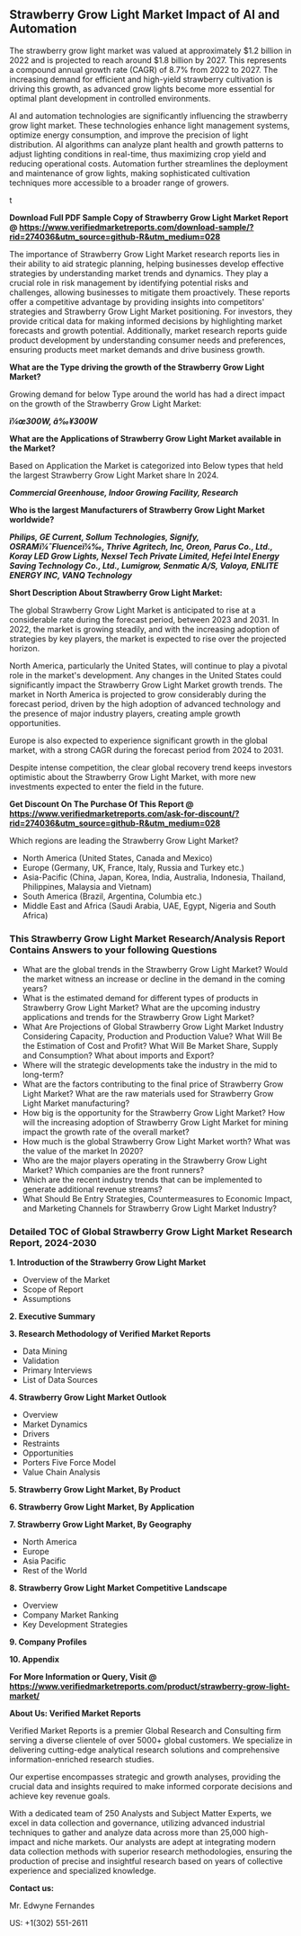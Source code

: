 <h2>Strawberry Grow Light Market Impact of AI and Automation</h2><p>The strawberry grow light market was valued at approximately $1.2 billion in 2022 and is projected to reach around $1.8 billion by 2027. This represents a compound annual growth rate (CAGR) of 8.7% from 2022 to 2027. The increasing demand for efficient and high-yield strawberry cultivation is driving this growth, as advanced grow lights become more essential for optimal plant development in controlled environments.</p><p>AI and automation technologies are significantly influencing the strawberry grow light market. These technologies enhance light management systems, optimize energy consumption, and improve the precision of light distribution. AI algorithms can analyze plant health and growth patterns to adjust lighting conditions in real-time, thus maximizing crop yield and reducing operational costs. Automation further streamlines the deployment and maintenance of grow lights, making sophisticated cultivation techniques more accessible to a broader range of growers.</p>t</p><p id="" class=""><strong>Download Full PDF Sample Copy of Strawberry Grow Light Market Report @ <a href="https://www.verifiedmarketreports.com/download-sample/?rid=274036&utm_source=github-R&utm_medium=028" target="_blank">https://www.verifiedmarketreports.com/download-sample/?rid=274036&utm_source=github-R&utm_medium=028</a></strong></p><p>The importance of&nbsp;Strawberry Grow Light Market research reports lies in their ability to aid strategic planning, helping businesses develop effective strategies by understanding market trends and dynamics. They play a crucial role in risk management by identifying potential risks and challenges, allowing businesses to mitigate them proactively. These reports offer a competitive advantage by providing insights into competitors' strategies and Strawberry Grow Light Market positioning. For investors, they provide critical data for making informed decisions by highlighting market forecasts and growth potential. Additionally, market research reports guide product development by understanding consumer needs and preferences, ensuring products meet market demands and drive business growth.</p><p><strong>What are the&nbsp;Type driving the growth of the Strawberry Grow Light Market?</strong></p><p id="" class="">Growing demand for below Type around the world has had a direct impact on the growth of the Strawberry Grow Light Market:</p><em><strong>ï¼œ300W, â‰¥300W</strong></em></p><strong>What are the&nbsp;Applications&nbsp;of Strawberry Grow Light Market available in the Market?</strong></p><p id="" class="">Based on Application the Market is categorized into Below types that held the largest Strawberry Grow Light Market share In 2024.</p><em><strong>Commercial Greenhouse, Indoor Growing Facility, Research</strong></em></p><strong>Who is the largest Manufacturers of Strawberry Grow Light Market worldwide?</strong></p><p><em><strong>Philips, GE Current, Sollum Technologies, Signify, OSRAMï¼ˆFluenceï¼‰, Thrive Agritech, Inc, Oreon, Parus Co., Ltd., Koray LED Grow Lights, Nexsel Tech Private Limited, Hefei Intel Energy Saving Technology Co., Ltd., Lumigrow, Senmatic A/S, Valoya, ENLITE ENERGY INC, VANQ Technology</strong></em></p><p id="" class=""><strong>Short Description About Strawberry Grow Light Market:</strong></p><p>The global Strawberry Grow Light Market is anticipated to rise at a considerable rate during the forecast period, between 2023 and 2031. In 2022, the market is growing steadily, and with the increasing adoption of strategies by key players, the market is expected to rise over the projected horizon.</p><p>North America, particularly the United States, will continue to play a pivotal role in the market's development. Any changes in the United States could significantly impact the Strawberry Grow Light Market growth trends. The market in North America is projected to grow considerably during the forecast period, driven by the high adoption of advanced technology and the presence of major industry players, creating ample growth opportunities.</p><p>Europe is also expected to experience significant growth in the global market, with a strong CAGR during the forecast period from 2024 to 2031.</p><p>Despite intense competition, the clear global recovery trend keeps investors optimistic about the Strawberry Grow Light Market, with more new investments expected to enter the field in the future.</p><p id="" class=""><strong>Get Discount On The Purchase Of This Report @ <a href="https://www.verifiedmarketreports.com/ask-for-discount/?rid=274036&utm_source=github-R&utm_medium=028" target="_blank">https://www.verifiedmarketreports.com/ask-for-discount/?rid=274036&utm_source=github-R&utm_medium=028</a></strong></p>Which regions are leading the Strawberry Grow Light Market?</p><ul><li>North America (United States, Canada and Mexico)</li><li>Europe (Germany, UK, France, Italy, Russia and Turkey etc.)</li><li>Asia-Pacific (China, Japan, Korea, India, Australia, Indonesia, Thailand, Philippines, Malaysia and Vietnam)</li><li>South America (Brazil, Argentina, Columbia etc.)</li><li>Middle East and Africa (Saudi Arabia, UAE, Egypt, Nigeria and South Africa)</li></ul><h3 id="" class="">This Strawberry Grow Light Market Research/Analysis Report Contains Answers to your following Questions</h3><ul><li>What are the global trends in the Strawberry Grow Light Market? Would the market witness an increase or decline in the demand in the coming years?</li><li>What is the estimated demand for different types of products in Strawberry Grow Light Market? What are the upcoming industry applications and trends for the Strawberry Grow Light Market?</li><li>What Are Projections of Global Strawberry Grow Light Market Industry Considering Capacity, Production and Production Value? What Will Be the Estimation of Cost and Profit? What Will Be Market Share, Supply and Consumption? What about imports and Export?</li><li>Where will the strategic developments take the industry in the mid to long-term?</li><li>What are the factors contributing to the final price of Strawberry Grow Light Market? What are the raw materials used for Strawberry Grow Light Market manufacturing?</li><li>How big is the opportunity for the Strawberry Grow Light Market? How will the increasing adoption of Strawberry Grow Light Market for mining impact the growth rate of the overall market?</li><li>How much is the global Strawberry Grow Light Market worth? What was the value of the market In 2020?</li><li>Who are the major players operating in the Strawberry Grow Light Market? Which companies are the front runners?</li><li>Which are the recent industry trends that can be implemented to generate additional revenue streams?</li><li>What Should Be Entry Strategies, Countermeasures to Economic Impact, and Marketing Channels for Strawberry Grow Light Market Industry?</li></ul><h3 id="" class="">Detailed TOC of Global Strawberry Grow Light Market Research Report, 2024-2030</h3><p id="" class=""><strong>1. Introduction of the Strawberry Grow Light Market</strong></p><ul><li>Overview of the Market</li><li>Scope of Report</li><li>Assumptions</li></ul><p id="" class=""><strong>2. Executive Summary</strong></p><p id="" class=""><strong>3. Research Methodology of Verified Market Reports</strong></p><ul><li>Data Mining</li><li>Validation</li><li>Primary Interviews</li><li>List of Data Sources</li></ul><p id="" class=""><strong>4. Strawberry Grow Light Market Outlook</strong></p><ul><li>Overview</li><li>Market Dynamics</li><li>Drivers</li><li>Restraints</li><li>Opportunities</li><li>Porters Five Force Model</li><li>Value Chain Analysis</li></ul><p id="" class=""><strong>5. Strawberry Grow Light Market, By Product</strong></p><p id="" class=""><strong>6. Strawberry Grow Light Market, By Application</strong></p><p id="" class=""><strong>7. Strawberry Grow Light Market, By Geography</strong></p><ul><li>North America</li><li>Europe</li><li>Asia Pacific</li><li>Rest of the World</li></ul><p id="" class=""><strong>8. Strawberry Grow Light Market Competitive Landscape</strong></p><ul><li>Overview</li><li>Company Market Ranking</li><li>Key Development Strategies</li></ul><p id="" class=""><strong>9. Company Profiles</strong></p><p id="" class=""><strong>10. Appendix</strong></p><p id="" class=""><strong>For More Information or Query, Visit @ <a href="https://www.verifiedmarketreports.com/product/strawberry-grow-light-market/" target="_blank">https://www.verifiedmarketreports.com/product/strawberry-grow-light-market/</a></strong></p><p id="" class=""><strong>About Us: Verified Market Reports</strong></p><p id="" class="">Verified Market Reports is a premier Global Research and Consulting firm serving a diverse clientele of over 5000+ global customers. We specialize in delivering cutting-edge analytical research solutions and comprehensive information-enriched research studies.</p><p id="" class="">Our expertise encompasses strategic and growth analyses, providing the crucial data and insights required to make informed corporate decisions and achieve key revenue goals.</p><p id="" class="">With a dedicated team of 250 Analysts and Subject Matter Experts, we excel in data collection and governance, utilizing advanced industrial techniques to gather and analyze data across more than 25,000 high-impact and niche markets. Our analysts are adept at integrating modern data collection methods with superior research methodologies, ensuring the production of precise and insightful research based on years of collective experience and specialized knowledge.</p><p id="" class=""><strong>Contact us:</strong></p><p id="" class="">Mr. Edwyne Fernandes</p><p id="" class="">US: +1(302) 551-2611</p>